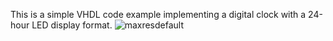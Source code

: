 This is a simple VHDL code example implementing a digital clock with a 24-hour LED display format. 
![maxresdefault](https://github.com/rosudragos03/Clock-24h-VHDL-/assets/129196748/0e2b4e1b-9783-4d37-9f5d-d84b8984eb42)
